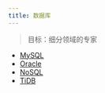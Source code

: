 ```yaml
---
title: 数据库
---
```


> 目标：细分领域的专家

- [MySQL](/database/mysql/)
- [Oracle](/database/oracle/)
- [NoSQL](/database/nosql/)
- [TiDB](/database/tidb/)

